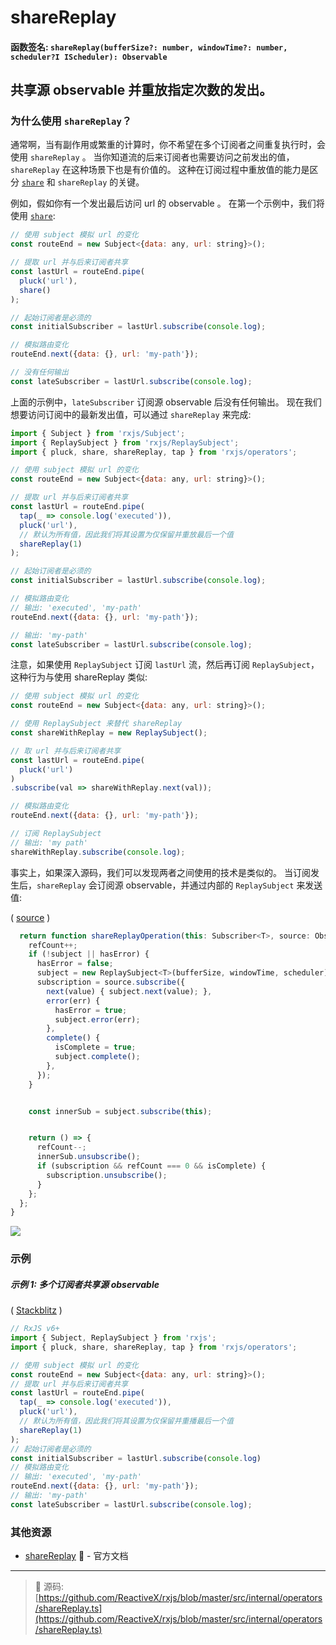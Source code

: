 # shareReplay

#### 函数签名: `shareReplay(bufferSize?: number, windowTime?: number, scheduler?I IScheduler): Observable`

## 共享源 observable 并重放指定次数的发出。

### 为什么使用 `shareReplay`？

通常啊，当有副作用或繁重的计算时，你不希望在多个订阅者之间重复执行时，会使用 `shareReplay` 。
当你知道流的后来订阅者也需要访问之前发出的值，`shareReplay` 在这种场景下也是有价值的。
这种在订阅过程中重放值的能力是区分 [`share`](./share.md) 和 `shareReplay` 的关键。

例如，假如你有一个发出最后访问 url 的 observable 。
在第一个示例中，我们将使用 [`share`](./share.md):

```js
// 使用 subject 模拟 url 的变化
const routeEnd = new Subject<{data: any, url: string}>();

// 提取 url 并与后来订阅者共享
const lastUrl = routeEnd.pipe(
  pluck('url'),
  share()
);

// 起始订阅者是必须的
const initialSubscriber = lastUrl.subscribe(console.log);

// 模拟路由变化
routeEnd.next({data: {}, url: 'my-path'});

// 没有任何输出
const lateSubscriber = lastUrl.subscribe(console.log);
```

上面的示例中，`lateSubscriber` 订阅源 observable 后没有任何输出。
现在我们想要访问订阅中的最新发出值，可以通过 `shareReplay` 来完成:

```js
import { Subject } from 'rxjs/Subject';
import { ReplaySubject } from 'rxjs/ReplaySubject';
import { pluck, share, shareReplay, tap } from 'rxjs/operators';

// 使用 subject 模拟 url 的变化
const routeEnd = new Subject<{data: any, url: string}>();

// 提取 url 并与后来订阅者共享
const lastUrl = routeEnd.pipe(
  tap(_ => console.log('executed')),
  pluck('url'),
  // 默认为所有值，因此我们将其设置为仅保留并重放最后一个值
  shareReplay(1)
);

// 起始订阅者是必须的
const initialSubscriber = lastUrl.subscribe(console.log);

// 模拟路由变化
// 输出: 'executed', 'my-path'
routeEnd.next({data: {}, url: 'my-path'});

// 输出: 'my-path'
const lateSubscriber = lastUrl.subscribe(console.log);
```

注意，如果使用 `ReplaySubject` 订阅 `lastUrl` 流，然后再订阅 `ReplaySubject`，
这种行为与使用 shareReplay 类似:

```js
// 使用 subject 模拟 url 的变化
const routeEnd = new Subject<{data: any, url: string}>();

// 使用 ReplaySubject 来替代 shareReplay
const shareWithReplay = new ReplaySubject();

// 取 url 并与后来订阅者共享
const lastUrl = routeEnd.pipe(
  pluck('url')
)
.subscribe(val => shareWithReplay.next(val));

// 模拟路由变化
routeEnd.next({data: {}, url: 'my-path'});

// 订阅 ReplaySubject 
// 输出: 'my path'
shareWithReplay.subscribe(console.log);
```

事实上，如果深入源码，我们可以发现两者之间使用的技术是类似的。
当订阅发生后，`shareReplay` 会订阅源 observable，并通过内部的 `ReplaySubject` 
来发送值:

(
[source](https://github.com/ReactiveX/rxjs/blob/b25db9f369b07f26cf2fc11714ec1990b78a4536/src/internal/operators/shareReplay.ts#L26-L37)
)

```js
  return function shareReplayOperation(this: Subscriber<T>, source: Observable<T>) {
    refCount++;
    if (!subject || hasError) {
      hasError = false;
      subject = new ReplaySubject<T>(bufferSize, windowTime, scheduler);
      subscription = source.subscribe({
        next(value) { subject.next(value); },
        error(err) {
          hasError = true;
          subject.error(err);
        },
        complete() {
          isComplete = true;
          subject.complete();
        },
      });
    }


    const innerSub = subject.subscribe(this);


    return () => {
      refCount--;
      innerSub.unsubscribe();
      if (subscription && refCount === 0 && isComplete) {
        subscription.unsubscribe();
      }
    };
  };
}
```

<div class="ua-ad"><a href="https://ultimateangular.com/?ref=76683_kee7y7vk"><img src="https://ultimateangular.com/assets/img/banners/ua-leader.svg"></a></div>

### 示例

##### 示例 1: 多个订阅者共享源 observable

(
[Stackblitz](https://stackblitz.com/edit/typescript-9cfnxm?file=index.ts&devtoolsheight=100)
)

```js
// RxJS v6+
import { Subject, ReplaySubject } from 'rxjs';
import { pluck, share, shareReplay, tap } from 'rxjs/operators';

// 使用 subject 模拟 url 的变化
const routeEnd = new Subject<{data: any, url: string}>();
// 提取 url 并与后来订阅者共享
const lastUrl = routeEnd.pipe(
  tap(_ => console.log('executed')),
  pluck('url'),
  // 默认为所有值，因此我们将其设置为仅保留并重播最后一个值
  shareReplay(1)
);
// 起始订阅者是必须的
const initialSubscriber = lastUrl.subscribe(console.log)
// 模拟路由变化
// 输出: 'executed', 'my-path'
routeEnd.next({data: {}, url: 'my-path'});
// 输出: 'my-path'
const lateSubscriber = lastUrl.subscribe(console.log);
```

### 其他资源

- [shareReplay](http://cn.rx.js.org/class/es6/Observable.js~Observable.html#instance-method-shareReplay)
  :newspaper: - 官方文档

---

> :file_folder: 源码:
> [https://github.com/ReactiveX/rxjs/blob/master/src/internal/operators/shareReplay.ts](https://github.com/ReactiveX/rxjs/blob/master/src/internal/operators/shareReplay.ts)
